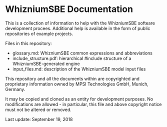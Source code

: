 # WhizniumSBE Documentation

This is a collection of information to help with the WhizniumSBE softeare development procees. Additional help is available in the form of public repositories of example projects.

Files in this repository:

* glossary.md: WhizniumSBE common expressions and abbreviations
* include_structure.pdf: hierarchical #include structure of a WhizniumSBE-generated engine
* input_files.md: description of the WhizniumSBE model input files

This repository and all the documents within are copyrighted and proprietary information owned by MPSI Technologies GmbH, Munich, Germany.

It may be copied and cloned as an entity for development purposes. No modifications are allowed - in particular, this file and above copyright notice must not be altered or removed.

Last update: September 19, 2018
